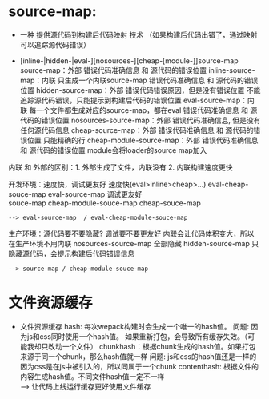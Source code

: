 
# source-map: 
* 一种 提供源代码到构建后代码映射 技术 （如果构建后代码出错了，通过映射可以追踪源代码错误）

*  [inline-|hidden-|eval-][nosources-][cheap-[module-]]source-map
  source-map：外部
    错误代码准确信息 和 源代码的错误位置
  inline-source-map：内联
    只生成一个内联source-map
    错误代码准确信息 和 源代码的错误位置
  hidden-source-map：外部
    错误代码错误原因，但是没有错误位置
    不能追踪源代码错误，只能提示到构建后代码的错误位置
  eval-source-map：内联
    每一个文件都生成对应的source-map，都在eval
    错误代码准确信息 和 源代码的错误位置
  nosources-source-map：外部
    错误代码准确信息, 但是没有任何源代码信息
  cheap-source-map：外部
    错误代码准确信息 和 源代码的错误位置 
    只能精确的行
  cheap-module-source-map：外部
    错误代码准确信息 和 源代码的错误位置 
    module会将loader的source map加入

  内联 和 外部的区别：1. 外部生成了文件，内联没有 2. 内联构建速度更快

  开发环境：速度快，调试更友好
    速度快(eval>inline>cheap>...)
      eval-cheap-souce-map
      eval-source-map
    调试更友好  
      souce-map
      cheap-module-souce-map
      cheap-souce-map

    --> eval-source-map  / eval-cheap-module-souce-map

  生产环境：源代码要不要隐藏? 调试要不要更友好
    内联会让代码体积变大，所以在生产环境不用内联
    nosources-source-map 全部隐藏
    hidden-source-map 只隐藏源代码，会提示构建后代码错误信息

    --> source-map / cheap-module-souce-map
    
# 文件资源缓存 
  * 文件资源缓存
    hash: 每次wepack构建时会生成一个唯一的hash值。
      问题: 因为js和css同时使用一个hash值。
        如果重新打包，会导致所有缓存失效。（可能我却只改动一个文件）
    chunkhash：根据chunk生成的hash值。如果打包来源于同一个chunk，那么hash值就一样
      问题: js和css的hash值还是一样的
        因为css是在js中被引入的，所以同属于一个chunk
    contenthash: 根据文件的内容生成hash值。不同文件hash值一定不一样    
    --> 让代码上线运行缓存更好使用文件缓存

  